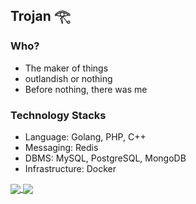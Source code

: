 ## Trojan 𓂀

### Who?
- The maker of things 
- outlandish or nothing
- Before nothing, there was me

### Technology Stacks
- Language: Golang, PHP, C++
- Messaging: Redis
- DBMS: MySQL, PostgreSQL, MongoDB
- Infrastructure: Docker

<a href="https://github.com/ichtrojan">
  <img align="center" src="https://github-readme-stats.vercel.app/api?username=ichtrojan&theme=nord&show_icons=true&count_private=true&hide=contribs&line_height=40" />
</a>
<a href="https://github.com/ichtrojan">
  <img align="center" src="https://github-readme-stats.vercel.app/api/top-langs/?username=ichtrojan&theme=nord&langs_count=4&hide=javascript,html,css,erlang" />
</a>

